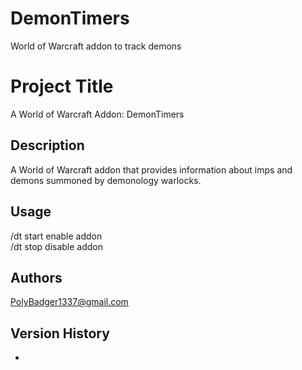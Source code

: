 # DemonTimers
World of Warcraft addon to track demons

# Project Title
A World of Warcraft Addon: DemonTimers

## Description
A World of Warcraft addon that provides information about imps and demons summoned by demonology warlocks.

## Usage
/dt start   enable addon  
/dt stop    disable addon  

## Authors
PolyBadger1337@gmail.com

## Version History
* 
